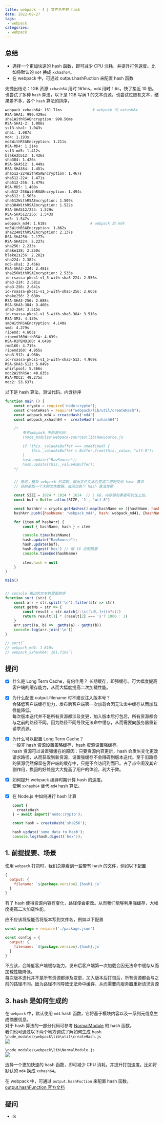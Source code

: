 ```yaml
---
title: webpack - 4 | 文件名中的 hash
date: 2022-08-27
tags:
 - webpack
categories: 
 - webpack
---
```

## 总结
- 选择一个更加快速的 hash 函数，即可减少 CPU 消耗，并提升打包速度。比如将默认的 `md4` 换成 `xxhash64`。    
- 在 webpack 中，可通过 output.hashFuction 来配置 hash 函数


先抛出结论：1GB 资源 `xxhash64` 用时 161ms，`md4` 用时 1.6s，快了接近 10 倍。        
也尝试了多种 `hash` 算法，以下是 1GB 写满 1 的文本资源，也尝试过随机文本，结果差不多，各个 `hash` 算法的排序，
```bash
webpack_xxhash64: 161.71ms              # webpack 的 xxhash64
RSA-SHA1: 990.429ms
sha1WithRSAEncryption: 998.56ms
RSA-SHA1-2: 1.006s
ssl3-sha1: 1.043s
sha1: 1.087s
md4: 1.193s
md4WithRSAEncryption: 1.211s
RSA-MD4: 1.214s
ssl3-md5: 1.412s
blake2b512: 1.426s
sha384: 1.426s
RSA-SHA512: 1.449s
RSA-SHA384: 1.451s
sha512-224WithRSAEncryption: 1.467s
sha512-224: 1.471s
sha512-256: 1.479s
RSA-MD5: 1.488s
sha512-256WithRSAEncryption: 1.494s
sha512: 1.505s
sha512WithRSAEncryption: 1.509s
sha384WithRSAEncryption: 1.522s
RSA-SHA512/224: 1.529s
RSA-SHA512/256: 1.543s
md5: 1.547s
webpack_md4: 1.618s                    # webpack 的 md4
md5WithRSAEncryption: 1.862s
sha224WithRSAEncryption: 2.137s
RSA-SHA256: 2.177s
RSA-SHA224: 2.227s
sha256: 2.233s
shake128: 2.250s
blake2s256: 2.282s
sha224: 2.382s
md5-sha1: 2.456s
RSA-SHA3-224: 2.481s
sha256WithRSAEncryption: 2.533s
id-rsassa-pkcs1-v1_5-with-sha3-224: 2.556s
sha3-224: 2.581s
sha3-256: 2.641s
id-rsassa-pkcs1-v1_5-with-sha3-256: 2.663s
shake256: 2.680s
RSA-SHA3-256: 2.688s
RSA-SHA3-384: 3.460s
sha3-384: 3.515s
id-rsassa-pkcs1-v1_5-with-sha3-384: 3.516s
RSA-SM3: 4.139s
sm3WithRSAEncryption: 4.140s
sm3: 4.279s
ripemd: 4.603s
ripemd160WithRSA: 4.639s
RSA-RIPEMD160: 4.648s
rmd160: 4.715s
ripemd160: 4.955s
sha3-512: 4.960s
id-rsassa-pkcs1-v1_5-with-sha3-512: 4.969s
RSA-SHA3-512: 5.049s
whirlpool: 5.466s
mdc2WithRSA: 48.835s
RSA-MDC2: 49.275s
mdc2: 53.637s
```

以下是 hash 算法，测试代码。内含排序
```javascript
function main () {
    const crypto = require('node:crypto');
    const createHash = require("webpack/lib/util/createHash");
    const webpack_md4 = createHash('md4')
    const webpack_xxhash64 =  createHash('xxhash64')

    /* 
        参考webpack 中的源代码 
        \node_modules\webpack-sources\lib\RawSource.js

        if (this._valueAsBuffer === undefined) {
            this._valueAsBuffer = Buffer.from(this._value, "utf-8");
        }
        hash.update("RawSource");
        hash.update(this._valueAsBuffer); 
    */


    // 思路：模拟 webpack 的实现，取出文件文本后变成二进制交给 hash 算法
    // 目的是取一个大的文本数据，去测试各个 hash 算法性能

    const SIZE = 1024 * 1024 * 1024  // 1 GB，内存够的勇者可以往上加。
    const buf = Buffer.alloc(SIZE, '1', "utf-8")

    const hashArr = crypto.getHashes().map(hashName => ({hashName, hash: crypto.createHash(hashName)})) // 取得所有 hash 算法
    hashArr.push({hashName: 'webpack_md4', hash: webpack_md4}, {hashName: 'webpack_xxhash64', hash: webpack_xxhash64}) // 推入 webpack 自带的

    for (item of hashArr) { 
        const { hashName, hash } = item

        console.time(hashName)
        hash.update("RawSource");
        hash.update(buf);
        hash.digest('hex') // 取 16 进制摘要
        console.timeEnd(hashName)
        
        item.hash = null
    }
}

main()


// console 输出的文本扔里面排序
function sort (str) {
    const arr = str.split('\n').filter(str => str)
    const getMs = str => {
        const result = str.match(/:\s([\d\.]+)(m?s)/)
        return result[1] * (result[2] === 's'? 1000 : 1)
    }
    arr.sort((a, b) =>  getMs(a) - getMs(b))
    console.log(arr.join('\n'))
}

// sort(`
// webpack_md4: 1.618s
// webpack_xxhash64: 161.71ms`)

```

## 提问
- [x] 什么是 Long Term Cache，有何作用？
长期缓存，即强缓存。可大幅度提高客户端的缓存能力，从而大幅度提高二次加载性能。          
    
- [x] 为什么配置 output.filename 时不建议注入版本号？       
会降低客户端缓存能力，发布后客户端第一次加载会因无法命中缓存从而加载性能降低。            
每次版本迭代并不是所有资源都涉及变更，加入版本后打包后，所有资源都会与之前的路径不同。因为路径不同导致无法命中缓存，从而需要向服务器重新请求资源。

- [x] 为什么可以配置 Long Term Cache？  
一般非 hash 资源设置策略缓存，hash 资源设置强缓存。         
hash 资源可以设置强缓存的原因：只要资源内容更新，hash 会发生变化更改请求路径，从而获取到新资源，设置强缓存不会阻碍到版本迭代。至于旧路径的资源仍然保留在客户端的缓存中，只是不会访问到而已。占了点空间没其它副作用，换回的好处是大大提高了用户的体验，利大于弊。               

- [x] 如何提升 webpack 编译时期计算 hash 的速度。    
使用 `xxhash64` 替代 `md4` hash 算法。    

- [x] 在 Node.js 中如何进行 hash 计算
  ```javascript
  const {
    createHash
  } = await import('node:crypto');

  const hash = createHash('sha256');

  hash.update('some data to hash');
  console.log(hash.digest('hex'));
  ```


## 1. 前提提要、场景
使用 `webpack` 打包时，我们总能看到一些带有 hash 的文件，例如以下配置
```javascript
{
  output: {
    filename: `${package.version}.{hash}.js`
  }
}
```
有了 hash 使得资源内容有变化，路径便会更改。从而我们能够利用强缓存，大幅度提高二次加载性能。


应不应该将版能否将版本写到文件名，例如以下配置
```javascript
const package = require('./package.json')

const config = {
  output: {
    filename: `${package.version}.{hash}.js`
  }
}
```

不应该，会降低客户端缓存能力，发布后客户端第一次加载会因无法命中缓存从而加载性能降低。            
每次版本迭代并不是所有资源都涉及变更，加入版本后打包后，所有资源都会与之前的路径不同。因为路径不同导致无法命中缓存，从而需要向服务器重新请求资源




## 3. hash 是如何生成的
在 `webpack` 中，默认使用 `md4` hash 函数，它将基于模块内容以及一系列元信息生成摘要信息。       
对于 hash 算法的一部分代码可参考 [NormalModule](https://github.com/webpack/webpack/blob/main/lib/NormalModule.js) 的 hash 函数。     
我们也可通过以下两个地方调试了解如何生成 hash       
`\node_modules\webpack\lib\util\createHash.js`       
![](../assets/1%2034.png)         

`\node_modules\webpack\lib\NormalModule.js`      
![](../assets/2%2023.png)         



选择一个更加快速的 hash 函数，即可减少 CPU 消耗，并提升打包速度。比如将默认的 `md4` 换成 `xxhash64`。     

在 webpack 中，可通过 `output.hashFuction` 来配置 hash 函数。[output.hashFunction 官方文档](https://webpack.js.org/configuration/output/#outputhashfunction)





## 疑问
- [x] 











